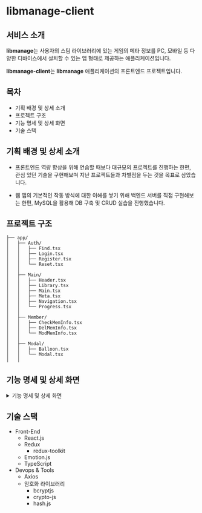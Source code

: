 # libmanage-client

## 서비스 소개
**libmanage**는 사용자의 스팀 라이브러리에 있는 게임의 메타 정보를 PC, 모바일 등 다양한 디바이스에서 설치할 수 있는 앱 형태로 제공하는 애플리케이션입니다.

**libmanage-client**는 **libmanage** 애플리케이션의 프론트엔드 프로젝트입니다.

## 목차
* 기획 배경 및 상세 소개
* 프로젝트 구조
* 기능 명세 및 상세 화면
* 기술 스택

## 기획 배경 및 상세 소개
* 프론트엔드 역량 향상을 위해 연습할 때보다 대규모의 프로젝트를 진행하는 한편, 관심 있던 기술을 구현해보며 지난 프로젝트들과 차별점을 두는 것을 목표로 삼았습니다.

* 웹 앱의 기본적인 작동 방식에 대한 이해를 쌓기 위해 백엔드 서버를 직접 구현해보는 한편, MySQL을 활용해 DB 구축 및 CRUD 실습을 진행했습니다.

## 프로젝트 구조
```
├── app/
│   ├── Auth/
│   │   ├── Find.tsx
│   │   ├── Login.tsx
│   │   ├── Register.tsx
│   │   └── Reset.tsx
│   │
│   ├── Main/
│   │   ├── Header.tsx
│   │   ├── Library.tsx
│   │   ├── Main.tsx
│   │   ├── Meta.tsx
│   │   ├── Navigation.tsx
│   │   └── Progress.tsx
│   │
│   ├── Member/
│   │   ├── CheckMemInfo.tsx
│   │   ├── DelMemInfo.tsx
│   │   └── ModMemInfo.tsx
│   │
│   ├── Modal/
│   │   ├── Balloon.tsx
│   │   └── Modal.tsx
│   │
```

## 기능 명세 및 상세 화면
<details>
<summary>기능 명세 및 상세 화면</summary>
<details>
<summary>기본 화면</summary>
_기본 화면 이미지_
</details>
<details>
<summary>로그인</summary>
<div markdown="1">

* DB 데이터와의 대조를 통한 **로그인** 기능
* 임의의 사용자 정보 생성을 통한 **게스트 로그인** 기능
* 로그인 없이 사용할 수 있는 **오프라인으로 접속** 기능
_로그인 이미지_

</div>
</details>
<details>
<summary>사용자 정보 관리</summary>
<details>
<summary>회원가입</summary>
_회원가입 이미지_
</details>
<details>
<summary>아이디/비밀번호 찾기</summary>
<div markdown="1">

* 아이디 찾기
	_아이디 찾기 이미지_
* 비밀번호 찾기
	_비밀번호 찾기 이미지_
* 경우별 예시
	_경우별 예시 이미지_
<details>
<summary>비밀번호 재설정</summary>
<div markdown="1">

* 사용자 요청별 토큰 기반으로 비밀번호 재설정 링크 제공
* 토큰이 유효할 경우
	_토큰 유효 이미지_
* 토큰이 만료된 경우
	_토큰 만료 이미지_
* 올바르지 않은 토큰을 사용할 경우
	_토큰 무효 이미지_
* 오류가 발생한 경우
	_토큰 오류 이미지_

</div>
</details>

</div>
</details>
<details>
<summary>회원정보 수정</summary>
<div markdown="1">

* 기능 이용 방법
	_기능 이용 방법 이미지_
* 기능 상세
	_기능 상세 이미지_

</div>
</details>
<details>
<summary>회원 탈퇴</summary>
<div markdown="1">

* 기능 이용 방법
	_기능 이용 방법 이미지_
* 기능 상세
	_기능 상세 이미지_

</div>
</details>
</details>
<details>
<summary>사용자 라이브러리 관리</summary>
<details>
<summary>사용자의 스팀 로그인을 통한 라이브러리 정보 등록</summary>
<div markdown="1">

1. 라이브러리를 등록할 스토어(스팀)에 로그인
	_스토어 등록 이미지_
2. 백엔드 서버를 통해 보유 게임의 메타데이터 검색 후 DB에 저장
	* 프론트엔드 영역은 Websocket 연결을 통해 진행 상황 정보를 백엔드 서버로부터 수령, 표시
	<details>
	<summary>상태 메시지 일람</summary>
	<div markdown="1">

	1. 보유 중인 라이브러리를 IGDB 서비스에 검색 중입니다.
		* 사용자 라이브러리에 저장된 콘텐츠(= 게임)의 제목을 기반으로 [igdb.com](https://www.igdb.com/) 데이터 검색
		_검색중 이미지_
	2. IGDB 서비스로부터 메타데이터를 수신하는 중입니다. (n 회차 / 전체 m 회)
		* 애플리케이션 배포 플랫폼인 Heroku 설정으로 인해 요청 하나의 길이가 30초를 초과할 경우 강제로 접속 종료가 발생함
			* 테스트 환경에서 25개를 초과하는 아이템에 대해 검색 + 데이터 정렬을 위한 가공 + DB 저장까지 진행했을 때 연결 종료가 발생해 25개 단위로 요청
			* 테스트 환경: 와이파이 환경(5GHz 대역, 공유기까지 약 8m 거리)
		_메타데이터 수신 이미지_
	3. 수신한 메타데이터를 가공하는 중입니다.
		* 검색한 메타데이터를 리스트 표시를 위한 형태로 가공
		<details>
		<summary>테이블 구조</summary>
		<div markdown="1">

		* libid: 테이블 내 번호
		* title: 콘텐츠 제목 - 텍스트 리스트 표시용
		* cover: 콘텐츠 섬네일 - 섬네일 리스트 표시용
		* igdb_url: 메타데이터 사이트상 해당 콘텐츠의 검색 결과 url
		* processed: 아래 meta 항목이 igdb 사이트에서 막 검색된 상태인지, libmanage 앱에서 표시를 위해 가공된 상태인지 표시
		* meta: 콘텐츠를 메타데이터 사이트에 검색했을 때 받을 수 있는 데이터
			* igdb의 경우 해당 사이트 고유의 id로 값이 제공되므로, libmanage 앱에서의 표시를 위해 추가 가공이 필요
			<details>
			<summary>미가공 상태 예시</summary>
			<div markdown="1">

			* number 값, string 값, number 형태의 추가 검색이 필요한 id가 혼재된 상태
			```
			{
				"id":42,
				"age_ratings":[3193],
				"aggregated_rating":80,
				"aggregated_rating_count":4,
				"alternative_names":[20708,69677,69678,69679],
				"bundles":[46712,52883],
				"category":0,
				"collection":9,
				"cover":86954,
				"created_at":1297808346,
				"external_games":[14911,62326,76954,148020,247081],
				"first_release_date":1070323200,
				"follows":24,
				"game_engines":[6],
				"game_modes":[1],
				"genres":[5,12],
				"involved_companies":[51,52],
				"keywords":[3,58,67,103,106,132,221,283,453,872,970,1026,1097,1098,1158,1219,1313,1322,1346,1423,1523,1527,2242,3061,3270,4035,4094,4134,4183,4187,4202,4250,4284,4304,4330,4345,4376,4391,4397,4420,4428,4432,4444,4446,4543,4571,4592,4594,4598,4611,4613,4619,4621,4624,4626,4634,4660,4662,4681,4712,4737,4770,4777,4832,4838,4850,4892,4896,4902,4918,4920,4980,4992,5029,5185,5197,5264,5272,5349,5350,5382,5426,5427,5479,5542,5544,5554,5578,5583,5595,5599,5697,5704,5760,5783,5799,5800,5812,5892,5963,6002,6005,6135,6250,6258,6260,6261,6352,6363,6374,6377,6378,6391,6397,6400,6428,6478,6589,6619,6621,6624,6630,6737,6767,7021,7038,7353,7476,7498,7582,7593,7670,8101,8262,8792,8806,8969,8996,9003,9083,9291,9306,9313,9376,9378,9382,9444,9653,10047,10048,10322,11067,11699,11810,12123,12195,12254,12279,12442,13114,13115,13117,16058],
				"name":"Deus Ex: Invisible War",
				"platforms":[6,11],
				"player_perspectives":[1],
				"rating":63.0240945538585,
				"rating_count":83,
				"release_dates":[17,14215],
				"screenshots":[418,419,420,421,422],
				"similar_games":[41,43,2031,3042,5647,9498,9727,11270,19441,19531],
				"slug":"deus-ex-invisible-war",
				"summary":"Several religious and political factions see an opportunity to re-shape a worldwide government to their agendas. In this techno-nightmare, take part in the dark struggle to raise the world from its own ashes.\n\nThis dynamic and innovative 1st person-action/adventure brings a level of reality unprecedented in a videogame. Biotech modifications allow players to see through walls, leap 40 feet into the air, regenerate critical body damage or render yourself radar invisible. Globe-hop to real world locations such as Seattle, Antarctica, and Cairo.",
				"tags":[1,18,268435461,268435468,536870915,536870970,536870979,536871015,536871018,536871044,536871133,536871195,536871365,536871784,536871882,536871938,536872009,536872010,536872070,536872131,536872225,536872234,536872258,536872335,536872435,536872439,536873154,536873973,536874182,536874947,536875006,536875046,536875095,536875099,536875114,536875162,536875196,536875216,536875242,536875257,536875288,536875303,536875309,536875332,536875340,536875344,536875356,536875358,536875455,536875483,536875504,536875506,536875510,536875523,536875525,536875531,536875533,536875536,536875538,536875546,536875572,536875574,536875593,536875624,536875649,536875682,536875689,536875744,536875750,536875762,536875804,536875808,536875814,536875830,536875832,536875892,536875904,536875941,536876097,536876109,536876176,536876184,536876261,536876262,536876294,536876338,536876339,536876391,536876454,536876456,536876466,536876490,536876495,536876507,536876511,536876609,536876616,536876672,536876695,536876711,536876712,536876724,536876804,536876875,536876914,536876917,536877047,536877162,536877170,536877172,536877173,536877264,536877275,536877286,536877289,536877290,536877303,536877309,536877312,536877340,536877390,536877501,536877531,536877533,536877536,536877542,536877649,536877679,536877933,536877950,536878265,536878388,536878410,536878494,536878505,536878582,536879013,536879174,536879704,536879718,536879881,536879908,536879915,536879995,536880203,536880218,536880225,536880288,536880290,536880294,536880356,536880565,536880959,536880960,536881234,536881979,536882611,536882722,536883035,536883107,536883166,536883191,536883354,536884026,536884027,536884029,536886970],
				"themes":[1,18],
				"total_rating":71.51204727692925,
				"total_rating_count":87,
				"updated_at":1635246352,
				"url":"https://www.igdb.com/games/deus-ex-invisible-war",
				"videos":[10],
				"websites":[40860,40861,118817,127466,127467],
				"checksum":"c5d279b8-a8d6-ed33-c612-69f87661f8be"
			}
			```

			</div>
			</details>
			<details>
			<summary>가공 상태 예시</summary>
			<div markdown="1">

			* 표시할 데이터만 추출한 후 개별적인 검색 요청을 통해 유의미한 값을 수령하는 방식으로 가공 진행
			```
			{
				"artworks":["ars1d"],
				"covers":["co1vok"],
				"collections":["Batman: Arkham"],
				"genres":["Hack and slash/Beat ''em up","Adventure"],
				"game_videos":["T8bu2Y_cZb8"],
				"game_modes":["Single player"],
				"player_perspectives":["Third person"],
				"franchises":["Batman"],
				"release_dates":[{"id":208307,"human":"Mar 26, 2010","platform":6,"platform_name":"PC (Microsoft Windows)"},{"id":208308,"human":"May 11, 2010","platform":9,"platform_name":"PlayStation 3"},{"id":208309,"human":"May 11, 2010","platform":12,"platform_name":"Xbox 360"},{"id":208310,"human":"Nov 03, 2011","platform":14,"platform_name":"Mac"},{"id":208311,"human":"Mar 26, 2010","platform":9,"platform_name":"PlayStation 3"},{"id":208312,"human":"Mar 26, 2010","platform":12,"platform_name":"Xbox 360"}],
				"platforms":["PC (Microsoft Windows)","PlayStation 3","Xbox 360","Mac"],
				"themes":["Action","Horror","Stealth"],
				"age_ratings":[{"id":29694,"category":1,"rating":10},{"id":29695,"category":2,"rating":3}],
				"screenshots":["giqxuveuvxoc9e8zwh64","ppduuwevxcv7ttbs6pwy","ks88mlsjpk5ggdniz4sw","m5cbxh6yq3cobpe6dord","uqtqx7bajgm51ld0sjxg"],
				"involved_companies":[{"id":51849,"company":50,"developer":false,"publisher":true,"company_name":"WB Games"},{"id":106800,"company":164,"developer":true,"publisher":false,"company_name":"Rocksteady Studios"},{"id":106801,"company":4,"developer":false,"publisher":true,"company_name":"Eidos Interactive"},{"id":106802,"company":23,"developer":false,"publisher":false,"company_name":"Feral Interactive"},{"id":106803,"company":165,"developer":false,"publisher":true,"company_name":"DC Entertainment"}],
				"websites":[{"id":40018,"category":13,"url":"https://store.steampowered.com/app/35140"},{"id":120154,"category":16,"url":"https://www.epicgames.com/store/en-US/product/batman-arkham-asylum/home"},{"id":150964,"category":1,"url":"http://rocksteadyltd.com/#arkham-asylum"},{"id":150965,"category":6,"url":"https://www.twitch.tv/rocksteady"},{"id":150966,"category":9,"url":"https://www.youtube.com/user/BatmanArkhamCity"},{"id":150967,"category":4,"url":"https://www.facebook.com/BatmanArkhamUK"},{"id":150968,"category":5,"url":"https://twitter.com/batmanarkham"},{"id":150969,"category":8,"url":"https://www.instagram.com/batmanarkham"},{"id":150970,"category":14,"url":"https://www.reddit.com/r/BatmanArkham"},{"id":150971,"category":2,"url":"https://batman.fandom.com/wiki/Batman:_Arkham_Asylum"}],
				"name":"Batman: Arkham Asylum - Game of the Year Edition",
				"summary":"Critically acclaimed Batman: Arkham Asylum returns with a remastered Game of the Year Edition, featuring 4 extra Challenge Maps. The additional Challenge Maps are Crime Alley; Scarecrow Nightmare; Totally Insane and Nocturnal Hunter (both from the Insane Night Map Pack). \n- Utilize the unique FreeFlow™ combat system to chain together unlimited combos seamlessly and battle with huge groups of The Joker’s henchmen in brutal melee brawls \n- Investigate as Batman, the WORLD’S GREATEST DETECTIVE, by solving intricate puzzles with the help of cutting edge forensic tools including x-ray scanning, fingerprint scans, ‘Amido Black’ spray and a pheromone tracker \n- Face off against Gotham’s greatest villains including The Joker, HARLEY QUINN, POISON IVY and KILLER CROC \n- Become the Invisible Predator™ with Batman’s fear takedowns and unique vantage point system to move without being seen and hunt enemies \n- Choose multiple takedown methods, including swooping from the sky and smashing through walls. \n- Explore every inch of Arkham Asylum and roam freely on the infamous island, presented for the first time ever in its gritty and realistic entirety \n- Experience what it’s like to be BATMAN using BATARANGS, explosive gel aerosol, The Batclaw, sonar resonator and the line launcher \n- Unlock more secrets by completing hidden challenges in the world and develop and customize equipment by earning experience points \n- Enjoy complete superhero freedom in the environment with the use of Batman’s grapnel gun to get to any place you can see, jump from any height and glide in any direction",
				"totalRating":89.39922440890159
			}
			```

			</div>
			</details>
		```
		+--------------+-------------+------+-----+---------+----------------+
		| Field        | Type        | Null | Key | Default | Extra          |
		+--------------+-------------+------+-----+---------+----------------+
		| libid        | int(11)     | No   | PRI | NULL    | auto_increment |
		| title        | text        | No   |     | NULL    |                |
		| cover        | text        | Yes  |     | NULL    |                |
		| igdb_url     | text        | No   |     | NULL    |                |
		| processed    | char(5)     | No   |     | NULL    |                |
		| meta         | text        | No   |     | NULL    |                |
		+--------------+-------------+------+-----+---------+----------------+
		```

		</div>
		</details>
		_메타데이터 가공 이미지_
	4. 메타데이터의 저장이 완료됐습니다.
		* 사용자 라이브러리에 등록된 모든 아이템의 메타데이터를 검색, 가공한 후 DB에 저장까지 마친 상태
		_저장 완료 이미지_

	</div>
	</details>

</div>
</details>
<details>
<summary>카테고리 관리</summary>
<div markdown="1">

* 원하는 목록만 표시
	_목록 표시 이미지_
	<details>
	<summary>카테고리 목록 정렬 기능</summary>
	_목록 정렬 기능 이미지_
	<details>
	<summary>기능 시연</summary>
	_기능 시연 이미지_
	</details>
	</details>

</div>
</details>
<details>
<summary>라이브러리 텍스트/섬네일 표시</summary>
<div markdown="1">

* 텍스트 리스트
	_텍스트 리스트 이미지_
* 섬네일 리스트
	_섬네일 리스트 이미지_
<details>
<summary>섬네일 크기 조정 시연</summary>
_크기 조정 시연 이미지_
</details>

</div>
</details>
<details>
<summary>라이브러리 필터링 기능</summary>
<details>
<summary>카테고리/스토어 단위 필터 시연</summary>
<div markdown="1">

* 기본 State: `all`
	* all 버튼을 누를 경우 목록 제거/표시 전환
* 개별 스토어 클릭(= 클릭 1회) → state를 해당 스토어(steam)로 변경
	* 스토어 버튼 2회째 클릭: 목록 제거
	* 스토어 버튼 3회째 클릭: 목록 표시
_카테고리 단위 필터 이미지_

</div>
</details>
<details>
<summary>라이브러리 내 필터 시연</summary>
<div markdown="1">

* `Array.prototype.filter()`를 사용해 표시 아이템 필터링
_라이브러리 필터 이미지_

</div>
</details>
</details>
<details>
<summary>라이브러리 열람</summary>
<div markdown="1">

* 사용자 라이브러리 중 [igdb.com](https://www.igdb.com/) 등록 데이터 열람 기능
	<details>
	<summary>항목</summary>
	<div markdown="1">

	* 메타 점수
	* 연령 제한
	* 게임 소개
	* 게임 스크린샷 등 미디어
	* 상세 정보

	</div>
	</details>
* 열람 화면
	_열람 화면 이미지_
* 스크린샷 열람
	_스크린샷 열람 이미지_
* 기타 상세 정보 열람
	_기타 상세 정보 열람 이미지_
</div>
</details>
</details>
</details>

## 기술 스택
* Front-End
	* React.js
	* Redux
		* redux-toolkit
	* Emotion.js
	* TypeScript
* Devops & Tools
	* Axios
	* 암호화 라이브러리
		* bcryptjs
		* crypto-js
		* hash.js
